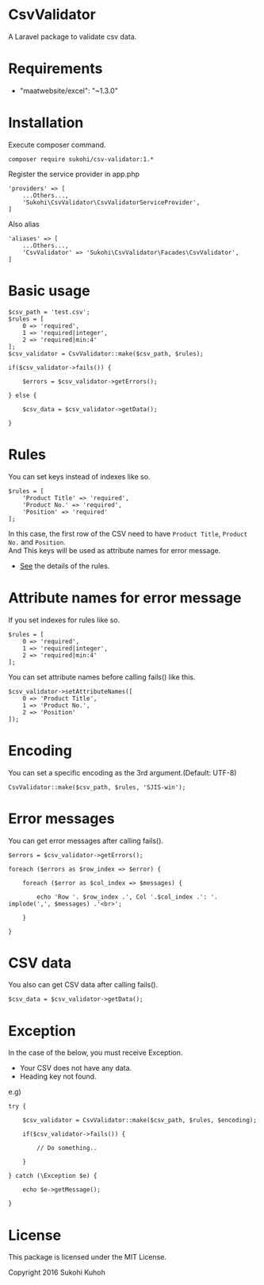 # CsvValidator
A Laravel package to validate csv data.

# Requirements

* "maatwebsite/excel": "~1.3.0"

# Installation

Execute composer command.

    composer require sukohi/csv-validator:1.*

Register the service provider in app.php

    'providers' => [
        ...Others...,  
        'Sukohi\CsvValidator\CsvValidatorServiceProvider',
    ]

Also alias

    'aliases' => [
        ...Others...,  
        'CsvValidator' => 'Sukohi\CsvValidator\Facades\CsvValidator',
    ]
    
# Basic usage

    $csv_path = 'test.csv';
    $rules = [
        0 => 'required',
        1 => 'required|integer',
        2 => 'required|min:4'
    ];
    $csv_validator = CsvValidator::make($csv_path, $rules);
    
    if($csv_validator->fails()) {
    
        $errors = $csv_validator->getErrors();

    } else {

        $csv_data = $csv_validator->getData();

    }
    

# Rules

You can set keys instead of indexes like so.

    $rules = [
        'Product Title' => 'required',
        'Product No.' => 'required',
        'Position' => 'required'
    ];

In this case, the first row of the CSV need to have `Product Title`, `Product No.` and `Position`.  
And This keys will be used as attribute names for error message.

* [See](https://laravel.com/docs/4.2/validation#available-validation-rules) the details of the rules. 

# Attribute names for error message

If you set indexes for rules like so.

    $rules = [
        0 => 'required',
        1 => 'required|integer',
        2 => 'required|min:4'
    ];
    
You can set attribute names before calling fails() like this.

    $csv_validator->setAttributeNames([
        0 => 'Product Title',
        1 => 'Product No.',
        2 => 'Position'
    ]);

# Encoding

You can set a specific encoding as the 3rd argument.(Default: UTF-8)

    CsvValidator::make($csv_path, $rules, 'SJIS-win');

# Error messages

You can get error messages after calling fails().

    $errors = $csv_validator->getErrors();
    
    foreach ($errors as $row_index => $error) {
    
        foreach ($error as $col_index => $messages) {
    
            echo 'Row '. $row_index .', Col '.$col_index .': '. implode(',', $messages) .'<br>';
    
        }
    
    }

# CSV data

You also can get CSV data after calling fails().

    $csv_data = $csv_validator->getData();

# Exception

In the case of the below, you must receive Exception.

* Your CSV does not have any data.
* Heading key not found.

e.g)

    try {

        $csv_validator = CsvValidator::make($csv_path, $rules, $encoding);

        if($csv_validator->fails()) {

            // Do something..

        }

    } catch (\Exception $e) {

        echo $e->getMessage();

    }

# License

This package is licensed under the MIT License.

Copyright 2016 Sukohi Kuhoh